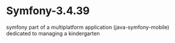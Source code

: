 # Symfony-3.4.39
symfony part of a multiplatform application (java-symfony-mobile) dedicated to managing a kindergarten
